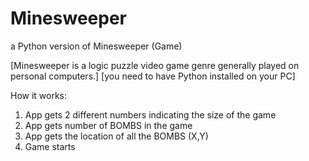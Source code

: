 # Minesweeper
a Python version of Minesweeper (Game)

[Minesweeper is a logic puzzle video game genre generally played on personal computers.]
[you need to have Python installed on your PC]

How it works:
1) App gets 2 different numbers indicating the size of the game
2) App gets number of BOMBS in the game 
3) App gets the location of all the BOMBS (X,Y)
4) Game starts
